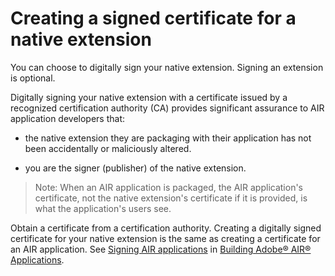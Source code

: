 # Creating a signed certificate for a native extension

You can choose to digitally sign your native extension. Signing an extension is
optional.

Digitally signing your native extension with a certificate issued by a
recognized certification authority (CA) provides significant assurance to AIR
application developers that:

- the native extension they are packaging with their application has not been
  accidentally or maliciously altered.

- you are the signer (publisher) of the native extension.

> Note: When an AIR application is packaged, the AIR application's certificate,
> not the native extension's certificate if it is provided, is what the
> application's users see.

Obtain a certificate from a certification authority. Creating a digitally signed
certificate for your native extension is the same as creating a certificate for
an AIR application. See
[Signing AIR applications](https://web.archive.org/web/20160929212314/http://help.adobe.com/en_US/air/build/WSfffb011ac560372f-19aa73f128cc9f05e8-8000.html)
in
[Building Adobe® AIR® Applications](https://web.archive.org/web/20160929212314/http://help.adobe.com/en_US/air/build/index.html).
